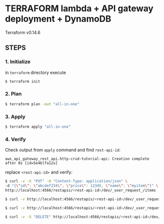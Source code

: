# TERRAFORM lambda + API gateway deployment + DynamoDB

Terraform v0.14.6

## STEPS

### 1. Initialize
in `terraform` directory execute
```sh
$ terraform init
```

### 2. Plan
```sh
$ terraform plan -out "all-in-one"
```

### 3. Apply
```sh
$ terraform apply "all-in-one"
```

### 4. Verify
Check output from `apply` command and find `rest-api-id`:

`aws_api_gateway_rest_api.http-crud-tutorial-api: Creation complete after 0s [id=5e4blfa12u]`

replace `<rest-api-id>` and verify:

```sh
$ curl -v -X "PUT" -H "Content-Type: application/json" \
-d "{\"id\": \"abcdef234\", \"price\": 12345, \"name\": \"myitem\"}" \
http://localhost:4566/restapis/<rest-api-id>/dev/_user_request_/items
```

```sh
$ curl -v http://localhost:4566/restapis/<rest-api-id>/dev/_user_request_/items
```

```sh
$ curl -v http://localhost:4566/restapis/<rest-api-id>/dev/_user_request_/items/abcdef234
```

```sh
$ curl -v -X "DELETE" http://localhost:4566/restapis/<rest-api-id>/dev/_user_request_/items/abcdef234
```
